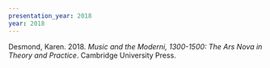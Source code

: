 ```yaml
---
presentation_year: 2018
year: 2018
---
```


Desmond, Karen. 2018. <i>Music and the Moderni, 1300-1500: The Ars Nova in Theory and Practice</i>. Cambridge University Press.